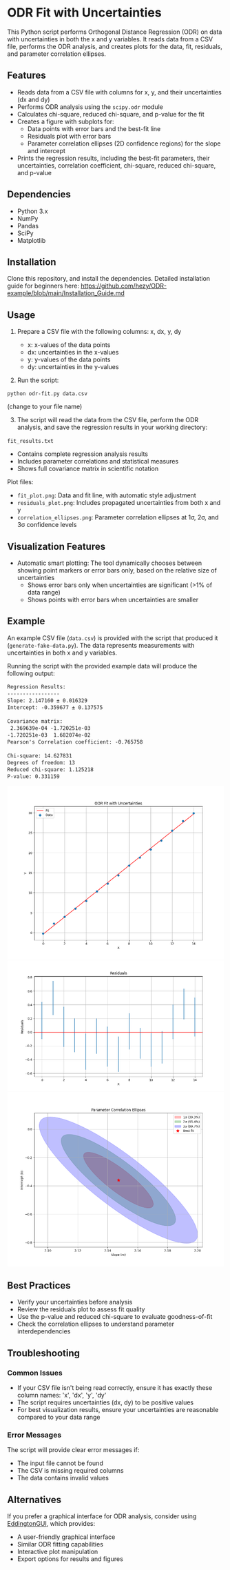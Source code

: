 # ODR Fit with Uncertainties

This Python script performs Orthogonal Distance Regression (ODR) on data with uncertainties in both the x and y variables. It reads data from a CSV file, performs the ODR analysis, and creates plots for the data, fit, residuals, and parameter correlation ellipses.

## Features

- Reads data from a CSV file with columns for x, y, and their uncertainties (dx and dy)
- Performs ODR analysis using the `scipy.odr` module
- Calculates chi-square, reduced chi-square, and p-value for the fit
- Creates a figure with subplots for:
  - Data points with error bars and the best-fit line
  - Residuals plot with error bars
  - Parameter correlation ellipses (2D confidence regions) for the slope and intercept
- Prints the regression results, including the best-fit parameters, their uncertainties, correlation coefficient, chi-square, reduced chi-square, and p-value

## Dependencies

- Python 3.x
- NumPy
- Pandas
- SciPy
- Matplotlib

## Installation

Clone this repository, and install the dependencies.
Detailed installation guide for beginners here:
https://github.com/hezy/ODR-example/blob/main/Installation_Guide.md

## Usage

1. Prepare a CSV file with the following columns: x, dx, y, dy
   - x: x-values of the data points
   - dx: uncertainties in the x-values
   - y: y-values of the data points
   - dy: uncertainties in the y-values

2. Run the script:
```
python odr-fit.py data.csv
```
(change to your file name)

3. The script will read the data from the CSV file, perform the ODR analysis, and save the regression results in your working directory:

`fit_results.txt`
   - Contains complete regression analysis results
   - Includes parameter correlations and statistical measures
   - Shows full covariance matrix in scientific notation

Plot files:
   - `fit_plot.png`: Data and fit line, with automatic style adjustment
   - `residuals_plot.png`: Includes propagated uncertainties from both x and y
   - `correlation_ellipses.png`: Parameter correlation ellipses at 1σ, 2σ, and 3σ confidence levels

## Visualization Features
- Automatic smart plotting: The tool dynamically chooses between showing point markers or error bars only, based on the relative size of uncertainties
  - Shows error bars only when uncertainties are significant (>1% of data range)
  - Shows points with error bars when uncertainties are smaller

## Example

An example CSV file (`data.csv`) is provided with the script that produced it (`generate-fake-data.py`). The data represents measurements with uncertainties in both x and y variables.

Running the script with the provided example data will produce the following output:

```
Regression Results:
-----------------
Slope: 2.147160 ± 0.016329
Intercept: -0.359677 ± 0.137575

Covariance matrix:
 2.369639e-04 -1.720251e-03
-1.720251e-03  1.682074e-02
Pearson's Correlation coefficient: -0.765758

Chi-square: 14.627831
Degrees of freedom: 13
Reduced chi-square: 1.125218
P-value: 0.331159
```

![fit plot](https://github.com/hezy/ODR-example/blob/main/fit_plot.png?raw=true)
![residuals plot](https://github.com/hezy/ODR-example/blob/main/residuals_plot.png?raw=true)
![correlation ellipses](https://github.com/hezy/ODR-example/blob/main/correlation_ellipses.png?raw=true)

## Best Practices

- Verify your uncertainties before analysis
- Review the residuals plot to assess fit quality
- Use the p-value and reduced chi-square to evaluate goodness-of-fit
- Check the correlation ellipses to understand parameter interdependencies

## Troubleshooting

### Common Issues
- If your CSV file isn't being read correctly, ensure it has exactly these column names: 'x', 'dx', 'y', 'dy'
- The script requires uncertainties (dx, dy) to be positive values
- For best visualization results, ensure your uncertainties are reasonable compared to your data range

### Error Messages
The script will provide clear error messages if:
- The input file cannot be found
- The CSV is missing required columns
- The data contains invalid values

## Alternatives

If you prefer a graphical interface for ODR analysis, consider using [EddingtonGUI](https://github.com/eddington-gui/eddington-gui), which provides:
- A user-friendly graphical interface
- Similar ODR fitting capabilities
- Interactive plot manipulation
- Export options for results and figures
